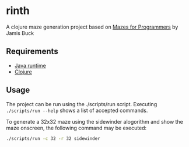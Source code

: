 # rinth

A clojure maze generation project based on [Mazes for Programmers](https://pragprog.com/titles/jbmaze/mazes-for-programmers/) by Jamis Buck

## Requirements

- [Java runtime](https://openjdk.org/)
- [Clojure](https://clojure.org/releases/downloads)

## Usage

The project can be run using the ./scripts/run script. Executing `./scripts/run --help` shows a list of accepted commands.

To generate a 32x32 maze using the sidewinder alogorithm and show the maze onscreen, the following command may be executed:

   ```sh
   ./scripts/run -c 32 -r 32 sidewinder
   ```
